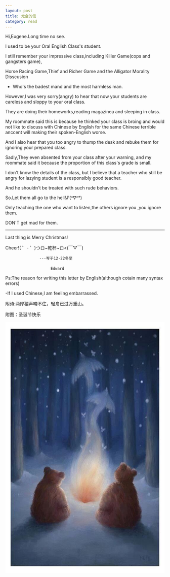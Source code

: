 ```yaml
---
layout: post
title: 尤金的信
category: read
---
```


Hi,Eugene.Long time no see.

I used to be your Oral English Class's student.

I still remember your impressive class,including Killer Game(cops and gangsters game),

Horse Racing Game,Thief and Richer Game and the Alligator Morality Disscusion

- Who's the badest mand and the most harmless man.  

However,I was very sorry(angry) to hear that now your students are careless and sloppy to your oral class.

They are doing their homeworks,reading magazinea and sleeping in class.

My roommate said this is because he thinked your class is broing and would not like to discuss
with Chinese by English for the same Chinese terrible anccent will making their spoken-English worse.

And I also hear that you too angry to thump the desk and rebuke them for ignoring your prepared class.

Sadly,They even absented from your class after your warning,
and my roommate said it because the proportion of this class's grade is small.

I don't know the details of the class,
but I believe that a teacher who still be angry for lazying student is a responsibly good teacher.

And he shouldn't be treated with such rude behaviors.

So.Let them all go to the hell!♪(^∇^*)

Only teaching the one who want to listen,the others ignore you ,you ignore them.

DON'T get mad for them.

---

Last thing is Merry Christmas!

Cheer!( ゜- ゜)つロ~乾杯~ロ<(￣▽￣)

                   ---写于12-22冬至
                   
                        Edward

Ps:The reason for writing this letter by English(although cotain many syntax errors)

-If I used Chinese,I am feeling embarrassed.

附诗:两岸猿声啼不住，轻舟已过万重山。


附图：圣诞节快乐

<img class="cover" src="/images/2014/12/Open/MerryChrimas-and-Happy-Birthday.jpg" />